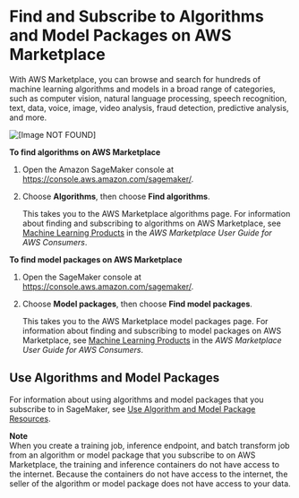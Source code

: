 # Find and Subscribe to Algorithms and Model Packages on AWS Marketplace<a name="sagemaker-mkt-find-subscribe"></a>

With AWS Marketplace, you can browse and search for hundreds of machine learning algorithms and models in a broad range of categories, such as computer vision, natural language processing, speech recognition, text, data, voice, image, video analysis, fraud detection, predictive analysis, and more\.

![\[Image NOT FOUND\]](http://docs.aws.amazon.com/sagemaker/latest/dg/images/buyer-flow.png)

**To find algorithms on AWS Marketplace**

1. Open the Amazon SageMaker console at [https://console\.aws\.amazon\.com/sagemaker/](https://console.aws.amazon.com/sagemaker/)\.

1. Choose **Algorithms**, then choose **Find algorithms**\.

   This takes you to the AWS Marketplace algorithms page\. For information about finding and subscribing to algorithms on AWS Marketplace, see [Machine Learning Products](https://docs.aws.amazon.com/marketplace/latest/buyerguide/aws-machine-learning-marketplace.html) in the *AWS Marketplace User Guide for AWS Consumers*\.

**To find model packages on AWS Marketplace**

1. Open the SageMaker console at [https://console\.aws\.amazon\.com/sagemaker/](https://console.aws.amazon.com/sagemaker/)\.

1. Choose **Model packages**, then choose **Find model packages**\.

   This takes you to the AWS Marketplace model packages page\. For information about finding and subscribing to model packages on AWS Marketplace, see [Machine Learning Products](https://docs.aws.amazon.com/marketplace/latest/buyerguide/aws-machine-learning-marketplace.html) in the *AWS Marketplace User Guide for AWS Consumers*\.

## Use Algorithms and Model Packages<a name="sagemaker-mkt-how-to-use"></a>

For information about using algorithms and model packages that you subscribe to in SageMaker, see [Use Algorithm and Model Package Resources](sagemaker-mkt-buy.md)\.

**Note**  
When you create a training job, inference endpoint, and batch transform job from an algorithm or model package that you subscribe to on AWS Marketplace, the training and inference containers do not have access to the internet\. Because the containers do not have access to the internet, the seller of the algorithm or model package does not have access to your data\.